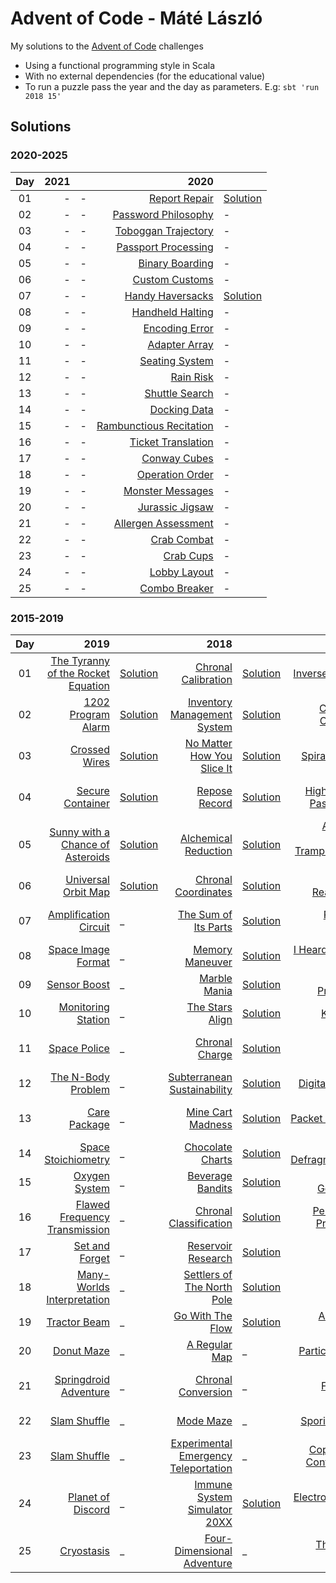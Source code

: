 # Advent of Code - Máté László
My solutions to the [Advent of Code](https://adventofcode.com/) challenges
- Using a functional programming style in Scala
- With no external dependencies (for the educational value)
- To run a puzzle pass the year and the day as parameters. E.g: `sbt 'run 2018 15'`

## Solutions

### 2020-2025

| Day   | 2021 |      | 2020                                                            |                                                                       |
| :---: | ---: | :--- | ---:                                                            | :---                                                                  |
| 01    | -    | -    | [Report Repair](https://adventofcode.com/2020/day/1)            | [Solution](src/main/scala/com/lmat/adventofcode/year2020/Day01.scala) |
| 02    | -    | -    | [Password Philosophy](https://adventofcode.com/2020/day/2)      | -                                                                     |
| 03    | -    | -    | [Toboggan Trajectory](https://adventofcode.com/2020/day/3)      | -                                                                     |
| 04    | -    | -    | [Passport Processing](https://adventofcode.com/2020/day/4)      | -                                                                     |
| 05    | -    | -    | [Binary Boarding](https://adventofcode.com/2020/day/5)          | -                                                                     |
| 06    | -    | -    | [Custom Customs](https://adventofcode.com/2020/day/6)           | -                                                                     |
| 07    | -    | -    | [Handy Haversacks](https://adventofcode.com/2020/day/7)         | [Solution](src/main/scala/com/lmat/adventofcode/year2020/Day07.scala) |
| 08    | -    | -    | [Handheld Halting](https://adventofcode.com/2020/day/8)         | -                                                                     |
| 09    | -    | -    | [Encoding Error](https://adventofcode.com/2020/day/9)           | -                                                                     |
| 10    | -    | -    | [Adapter Array](https://adventofcode.com/2020/day/10)           | -                                                                     |
| 11    | -    | -    | [Seating System](https://adventofcode.com/2020/day/11)          | -                                                                     |
| 12    | -    | -    | [Rain Risk](https://adventofcode.com/2020/day/12)               | -                                                                     |
| 13    | -    | -    | [Shuttle Search](https://adventofcode.com/2020/day/13)          | -                                                                     |
| 14    | -    | -    | [Docking Data](https://adventofcode.com/2020/day/14)            | -                                                                     |
| 15    | -    | -    | [Rambunctious Recitation](https://adventofcode.com/2020/day/15) | -                                                                     |
| 16    | -    | -    | [Ticket Translation](https://adventofcode.com/2020/day/16)      | -                                                                     |
| 17    | -    | -    | [Conway Cubes](https://adventofcode.com/2020/day/17)            | -                                                                     |
| 18    | -    | -    | [Operation Order](https://adventofcode.com/2020/day/18)         | -                                                                     |
| 19    | -    | -    | [Monster Messages](https://adventofcode.com/2020/day/19)        | -                                                                     |
| 20    | -    | -    | [Jurassic Jigsaw](https://adventofcode.com/2020/day/20)         | -                                                                     |
| 21    | -    | -    | [Allergen Assessment](https://adventofcode.com/2020/day/21)     | -                                                                     |
| 22    | -    | -    | [Crab Combat](https://adventofcode.com/2020/day/22)             | -                                                                     |
| 23    | -    | -    | [Crab Cups](https://adventofcode.com/2020/day/23)               | -                                                                     |
| 24    | -    | -    | [Lobby Layout](https://adventofcode.com/2020/day/24)            | -                                                                     |
| 25    | -    | -    | [Combo Breaker](https://adventofcode.com/2020/day/25)           | -                                                                     |

### 2015-2019

| Day   | 2019                                                                      |                                                                       | 2018                                                                         |                                                                       | 2017                                                                           |                                                                       | 2016                                                                           |      | 2015                                                                          |                                                                       |
| :---: | ---:                                                                      | :---                                                                  | ---:                                                                         | :---                                                                  | ---:                                                                           | :---                                                                  | ---:                                                                           | :--- | ---:                                                                          | :---                                                                  |
| 01    | [The Tyranny of the Rocket Equation](https://adventofcode.com/2019/day/1) | [Solution](src/main/scala/com/lmat/adventofcode/year2019/Day01.scala) | [Chronal Calibration](https://adventofcode.com/2018/day/1)                   | [Solution](src/main/scala/com/lmat/adventofcode/year2018/Day01.scala) | [Inverse Captcha](https://adventofcode.com/2017/day/1)                         | [Solution](src/main/scala/com/lmat/adventofcode/year2017/Day01.scala) | [No Time for a Taxicab](https://adventofcode.com/2016/day/1)                   | _    | [Not Quite Lisp](https://adventofcode.com/2015/day/1)                         | [Solution](src/main/scala/com/lmat/adventofcode/year2015/Day01.scala) |
| 02    | [1202 Program Alarm](https://adventofcode.com/2019/day/2)                 | [Solution](src/main/scala/com/lmat/adventofcode/year2019/Day02.scala) | [Inventory Management System](https://adventofcode.com/2018/day/2)           | [Solution](src/main/scala/com/lmat/adventofcode/year2018/Day02.scala) | [Corruption Checksum](https://adventofcode.com/2017/day/2)                     | [Solution](src/main/scala/com/lmat/adventofcode/year2017/Day02.scala) | [Bathroom Security](https://adventofcode.com/2016/day/2)                       | _    | [I Was Told There Would Be No Math](https://adventofcode.com/2015/day/2)      | [Solution](src/main/scala/com/lmat/adventofcode/year2015/Day02.scala) |
| 03    | [Crossed Wires](https://adventofcode.com/2019/day/3)                      | [Solution](src/main/scala/com/lmat/adventofcode/year2019/Day03.scala) | [No Matter How You Slice It](https://adventofcode.com/2018/day/3)            | [Solution](src/main/scala/com/lmat/adventofcode/year2018/Day03.scala) | [Spiral Memory](https://adventofcode.com/2017/day/3)                           | [Solution](src/main/scala/com/lmat/adventofcode/year2017/Day03.scala) | [Squares With Three Sides](https://adventofcode.com/2016/day/3)                | _    | [Perfectly Spherical Houses in a Vacuum](https://adventofcode.com/2015/day/3) | [Solution](src/main/scala/com/lmat/adventofcode/year2015/Day03.scala) |
| 04    | [Secure Container](https://adventofcode.com/2019/day/4)                   | [Solution](src/main/scala/com/lmat/adventofcode/year2019/Day04.scala) | [Repose Record](https://adventofcode.com/2018/day/4)                         | [Solution](src/main/scala/com/lmat/adventofcode/year2018/Day04.scala) | [High-Entropy Passphrases](https://adventofcode.com/2017/day/4)                | [Solution](src/main/scala/com/lmat/adventofcode/year2017/Day04.scala) | [Security Through Obscurity](https://adventofcode.com/2016/day/4)              | _    | [The Ideal Stocking Stuffer](https://adventofcode.com/2015/day/4)             | [Solution](src/main/scala/com/lmat/adventofcode/year2015/Day04.scala) |
| 05    | [Sunny with a Chance of Asteroids](https://adventofcode.com/2019/day/5)   | [Solution](src/main/scala/com/lmat/adventofcode/year2019/Day05.scala) | [Alchemical Reduction](https://adventofcode.com/2018/day/5)                  | [Solution](src/main/scala/com/lmat/adventofcode/year2018/Day05.scala) | [A Maze of Twisty Trampolines, All Alike](https://adventofcode.com/2017/day/5) | [Solution](src/main/scala/com/lmat/adventofcode/year2017/Day05.scala) | [How About a Nice Game of Chess?](https://adventofcode.com/2016/day/5)         | _    | [Doesn't He Have Intern-Elves For This?](https://adventofcode.com/2015/day/5) | [Solution](src/main/scala/com/lmat/adventofcode/year2015/Day05.scala) |
| 06    | [Universal Orbit Map](https://adventofcode.com/2019/day/6)                | [Solution](src/main/scala/com/lmat/adventofcode/year2019/Day06.scala) | [Chronal Coordinates](https://adventofcode.com/2018/day/6)                   | [Solution](src/main/scala/com/lmat/adventofcode/year2018/Day06.scala) | [Memory Reallocation](https://adventofcode.com/2017/day/6)                     | [Solution](src/main/scala/com/lmat/adventofcode/year2017/Day06.scala) | [Signals and Noise](https://adventofcode.com/2016/day/6)                       | _    | [Probably a Fire Hazard](https://adventofcode.com/2015/day/6)                 | [Solution](src/main/scala/com/lmat/adventofcode/year2015/Day06.scala) |
| 07    | [Amplification Circuit](https://adventofcode.com/2019/day/7)              | _                                                                     | [The Sum of Its Parts](https://adventofcode.com/2018/day/7)                  | [Solution](src/main/scala/com/lmat/adventofcode/year2018/Day07.scala) | [Recursive Circus](https://adventofcode.com/2017/day/7)                        | [Solution](src/main/scala/com/lmat/adventofcode/year2017/Day07.scala) | [Internet Protocol Version 7](https://adventofcode.com/2016/day/7)             | _    | [Some Assembly Required](https://adventofcode.com/2015/day/7)                 | [Solution](src/main/scala/com/lmat/adventofcode/year2015/Day07.scala) |
| 08    | [Space Image Format](https://adventofcode.com/2019/day/8)                 | _                                                                     | [Memory Maneuver](https://adventofcode.com/2018/day/8)                       | [Solution](src/main/scala/com/lmat/adventofcode/year2018/Day08.scala) | [I Heard You Like Registers](https://adventofcode.com/2017/day/8)              | [Solution](src/main/scala/com/lmat/adventofcode/year2017/Day08.scala) | [Two-Factor Authentication](https://adventofcode.com/2016/day/8)               | _    | [Matchsticks](https://adventofcode.com/2015/day/8)                            | [Solution](src/main/scala/com/lmat/adventofcode/year2015/Day08.scala) |
| 09    | [Sensor Boost](https://adventofcode.com/2019/day/9)                       | _                                                                     | [Marble Mania](https://adventofcode.com/2018/day/9)                          | [Solution](src/main/scala/com/lmat/adventofcode/year2018/Day09.scala) | [Stream Processing](https://adventofcode.com/2017/day/9)                       | [Solution](src/main/scala/com/lmat/adventofcode/year2017/Day09.scala) | [Explosives in Cyberspace](https://adventofcode.com/2016/day/9)                | _    | [All in a Single Night](https://adventofcode.com/2015/day/9)                  | [Solution](src/main/scala/com/lmat/adventofcode/year2015/Day09.scala) |
| 10    | [Monitoring Station](https://adventofcode.com/2019/day/10)                | _                                                                     | [The Stars Align](https://adventofcode.com/2018/day/10)                      | [Solution](src/main/scala/com/lmat/adventofcode/year2018/Day10.scala) | [Knot Hash](https://adventofcode.com/2017/day/10)                              | [Solution](src/main/scala/com/lmat/adventofcode/year2017/Day10.scala) | [Balance Bots](https://adventofcode.com/2016/day/10)                           | _    | [Elves Look, Elves Say](https://adventofcode.com/2015/day/10)                 | [Solution](src/main/scala/com/lmat/adventofcode/year2015/Day10.scala) |
| 11    | [Space Police](https://adventofcode.com/2019/day/11)                      | _                                                                     | [Chronal Charge](https://adventofcode.com/2018/day/11)                       | [Solution](src/main/scala/com/lmat/adventofcode/year2018/Day11.scala) | [Hex Ed](https://adventofcode.com/2017/day/11)                                 | [Solution](src/main/scala/com/lmat/adventofcode/year2017/Day11.scala) | [Radioisotope Thermoelectric Generators](https://adventofcode.com/2016/day/11) | _    | [Corporate Policy](https://adventofcode.com/2015/day/11)                      | [Solution](src/main/scala/com/lmat/adventofcode/year2015/Day11.scala) |
| 12    | [The N-Body Problem](https://adventofcode.com/2019/day/12)                | _                                                                     | [Subterranean Sustainability](https://adventofcode.com/2018/day/12)          | [Solution](src/main/scala/com/lmat/adventofcode/year2018/Day12.scala) | [Digital Plumber](https://adventofcode.com/2017/day/12)                        | [Solution](src/main/scala/com/lmat/adventofcode/year2017/Day12.scala) | [Leonardo's Monorail](https://adventofcode.com/2016/day/12)                    | _    | [JSAbacusFramework.io](https://adventofcode.com/2015/day/12)                  | [Solution](src/main/scala/com/lmat/adventofcode/year2015/Day12.scala) |
| 13    | [Care Package](https://adventofcode.com/2019/day/13)                      | _                                                                     | [Mine Cart Madness](https://adventofcode.com/2018/day/13)                    | [Solution](src/main/scala/com/lmat/adventofcode/year2018/Day13.scala) | [Packet Scanners](https://adventofcode.com/2017/day/13)                        | [Solution](src/main/scala/com/lmat/adventofcode/year2017/Day13.scala) | [A Maze of Twisty Little Cubicles](https://adventofcode.com/2016/day/13)       | _    | [Knights of the Dinner Table](https://adventofcode.com/2015/day/13)           | [Solution](src/main/scala/com/lmat/adventofcode/year2015/Day13.scala) |
| 14    | [Space Stoichiometry](https://adventofcode.com/2019/day/14)               | _                                                                     | [Chocolate Charts](https://adventofcode.com/2018/day/14)                     | [Solution](src/main/scala/com/lmat/adventofcode/year2018/Day14.scala) | [Disk Defragmentation](https://adventofcode.com/2017/day/14)                   | [Solution](src/main/scala/com/lmat/adventofcode/year2017/Day14.scala) | [One-Time Pad](https://adventofcode.com/2016/day/14)                           | _    | [Reindeer Olympics](https://adventofcode.com/2015/day/14)                     | [Solution](src/main/scala/com/lmat/adventofcode/year2015/Day14.scala) |
| 15    | [Oxygen System](https://adventofcode.com/2019/day/15)                     | _                                                                     | [Beverage Bandits](https://adventofcode.com/2018/day/15)                     | [Solution](src/main/scala/com/lmat/adventofcode/year2018/Day15.scala) | [Dueling Generators](https://adventofcode.com/2017/day/15)                     | [Solution](src/main/scala/com/lmat/adventofcode/year2017/Day15.scala) | [Timing is Everything](https://adventofcode.com/2016/day/15)                   | _    | [Science for Hungry People](https://adventofcode.com/2015/day/15)             | [Solution](src/main/scala/com/lmat/adventofcode/year2015/Day15.scala) |
| 16    | [Flawed Frequency Transmission](https://adventofcode.com/2019/day/16)     | _                                                                     | [Chronal Classification](https://adventofcode.com/2018/day/16)               | [Solution](src/main/scala/com/lmat/adventofcode/year2018/Day16.scala) | [Permutation Promenade](https://adventofcode.com/2017/day/16)                  | [Solution](src/main/scala/com/lmat/adventofcode/year2017/Day16.scala) | [Dragon Checksum](https://adventofcode.com/2016/day/16)                        | _    | [Aunt Sue](https://adventofcode.com/2015/day/16)                              | [Solution](src/main/scala/com/lmat/adventofcode/year2015/Day16.scala) |
| 17    | [Set and Forget](https://adventofcode.com/2019/day/17)                    | _                                                                     | [Reservoir Research](https://adventofcode.com/2018/day/17)                   | [Solution](src/main/scala/com/lmat/adventofcode/year2018/Day17.scala) | [Spinlock](https://adventofcode.com/2017/day/17)                               | [Solution](src/main/scala/com/lmat/adventofcode/year2017/Day17.scala) | [Two Steps Forward](https://adventofcode.com/2016/day/17)                      | _    | [No Such Thing as Too Much](https://adventofcode.com/2015/day/17)             | [Solution](src/main/scala/com/lmat/adventofcode/year2015/Day17.scala) |
| 18    | [Many-Worlds Interpretation](https://adventofcode.com/2019/day/18)        | _                                                                     | [Settlers of The North Pole](https://adventofcode.com/2018/day/18)           | [Solution](src/main/scala/com/lmat/adventofcode/year2018/Day18.scala) | [Duet](https://adventofcode.com/2017/day/18)                                   | [Solution](src/main/scala/com/lmat/adventofcode/year2017/Day18.scala) | [Like a Rogue](https://adventofcode.com/2016/day/18)                           | _    | [Like a GIF For Your Yard](https://adventofcode.com/2015/day/18)              | [Solution](src/main/scala/com/lmat/adventofcode/year2015/Day18.scala) |
| 19    | [Tractor Beam](https://adventofcode.com/2019/day/19)                      | _                                                                     | [Go With The Flow](https://adventofcode.com/2018/day/19)                     | [Solution](src/main/scala/com/lmat/adventofcode/year2018/Day19.scala) | [A Series of Tubes](https://adventofcode.com/2017/day/19)                      | [Solution](src/main/scala/com/lmat/adventofcode/year2017/Day19.scala) | [An Elephant Named Joseph](https://adventofcode.com/2016/day/19)               | _    | [Medicine for Rudolph](https://adventofcode.com/2015/day/19)                  | [Solution](src/main/scala/com/lmat/adventofcode/year2015/Day19.scala) |
| 20    | [Donut Maze](https://adventofcode.com/2019/day/20)                        | _                                                                     | [A Regular Map](https://adventofcode.com/2018/day/20)                        | _                                                                     | [Particle Swarm](https://adventofcode.com/2017/day/20)                         | [Solution](src/main/scala/com/lmat/adventofcode/year2017/Day20.scala) | [Firewall Rules](https://adventofcode.com/2016/day/20)                         | _    | [Infinite Elves and Infinite Houses](https://adventofcode.com/2015/day/20)    | [Solution](src/main/scala/com/lmat/adventofcode/year2015/Day20.scala) |
| 21    | [Springdroid Adventure](https://adventofcode.com/2019/day/21)             | _                                                                     | [Chronal Conversion](https://adventofcode.com/2018/day/21)                   | _                                                                     | [Fractal Art](https://adventofcode.com/2017/day/21)                            | [Solution](src/main/scala/com/lmat/adventofcode/year2017/Day21.scala) | [Scrambled Letters and Hash](https://adventofcode.com/2016/day/21)             | _    | [RPG Simulator 20XX](https://adventofcode.com/2015/day/21)                    | [Solution](src/main/scala/com/lmat/adventofcode/year2015/Day21.scala) |
| 22    | [Slam Shuffle](https://adventofcode.com/2019/day/22)                      | _                                                                     | [Mode Maze](https://adventofcode.com/2018/day/22)                            | _                                                                     | [Sporifica Virus](https://adventofcode.com/2017/day/22)                        | [Solution](src/main/scala/com/lmat/adventofcode/year2017/Day22.scala) | [Grid Computing](https://adventofcode.com/2016/day/22)                         | _    | [Wizard Simulator 20XX](https://adventofcode.com/2015/day/22)                 | [Solution](src/main/scala/com/lmat/adventofcode/year2015/Day22.scala) |
| 23    | [Slam Shuffle](https://adventofcode.com/2019/day/23)                      | _                                                                     | [Experimental Emergency Teleportation](https://adventofcode.com/2018/day/23) | _                                                                     | [Coprocessor Conflagration](https://adventofcode.com/2017/day/23)              | [Solution](src/main/scala/com/lmat/adventofcode/year2017/Day23.scala) | [Safe Cracking](https://adventofcode.com/2016/day/23)                          | _    | [Opening the Turing Lock](https://adventofcode.com/2015/day/23)               | [Solution](src/main/scala/com/lmat/adventofcode/year2015/Day23.scala) |
| 24    | [Planet of Discord](https://adventofcode.com/2019/day/24)                 | _                                                                     | [Immune System Simulator 20XX](https://adventofcode.com/2018/day/24)         | [Solution](src/main/scala/com/lmat/adventofcode/year2018/Day24.scala) | [Electromagnetic Moat](https://adventofcode.com/2017/day/24)                   | [Solution](src/main/scala/com/lmat/adventofcode/year2017/Day24.scala) | [Air Duct Spelunking](https://adventofcode.com/2016/day/24)                    | _    | [It Hangs in the Balance](https://adventofcode.com/2015/day/24)               | [Solution](src/main/scala/com/lmat/adventofcode/year2015/Day24.scala) |
| 25    | [Cryostasis](https://adventofcode.com/2019/day/25)                        | _                                                                     | [Four-Dimensional Adventure](https://adventofcode.com/2018/day/25)           | _                                                                     | [The Halting Problem](https://adventofcode.com/2017/day/25)                    | [Solution](src/main/scala/com/lmat/adventofcode/year2017/Day25.scala) | [Clock Signal](https://adventofcode.com/2016/day/25)                           | _    | [Let It Snow](https://adventofcode.com/2015/day/25)                           | [Solution](src/main/scala/com/lmat/adventofcode/year2015/Day25.scala) |

